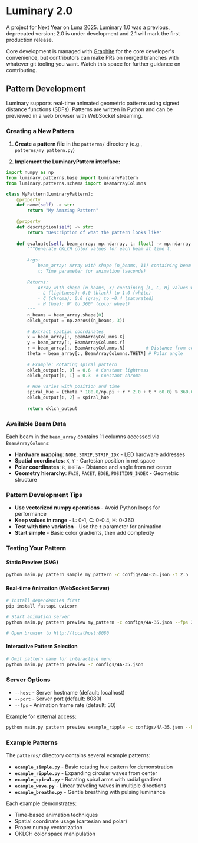 # Luminary 2.0

A project for Next Year on Luna 2025. Luminary 1.0 was a previous, deprecated version; 2.0 is under development and 2.1 will mark the first production release.

Core development is managed with [Graphite](https://graphite.dev) for the core developer's convenience, but contributors can make PRs on merged branches with whatever git tooling you want. Watch this space for further guidance on contributing.

## Pattern Development

Luminary supports real-time animated geometric patterns using signed distance functions (SDFs). Patterns are written in Python and can be previewed in a web browser with WebSocket streaming.

### Creating a New Pattern

1. **Create a pattern file** in the `patterns/` directory (e.g., `patterns/my_pattern.py`)

2. **Implement the LuminaryPattern interface:**

```python
import numpy as np
from luminary.patterns.base import LuminaryPattern
from luminary.patterns.schema import BeamArrayColumns

class MyPattern(LuminaryPattern):
    @property
    def name(self) -> str:
        return "My Amazing Pattern"
    
    @property
    def description(self) -> str:
        return "Description of what the pattern looks like"
    
    def evaluate(self, beam_array: np.ndarray, t: float) -> np.ndarray:
        """Generate OKLCH color values for each beam at time t.
        
        Args:
            beam_array: Array with shape (n_beams, 11) containing beam data
            t: Time parameter for animation (seconds)
        
        Returns:
            Array with shape (n_beams, 3) containing [L, C, H] values where:
            - L (lightness): 0.0 (black) to 1.0 (white)
            - C (chroma): 0.0 (gray) to ~0.4 (saturated)
            - H (hue): 0° to 360° (color wheel)
        """
        n_beams = beam_array.shape[0]
        oklch_output = np.zeros((n_beams, 3))
        
        # Extract spatial coordinates
        x = beam_array[:, BeamArrayColumns.X]
        y = beam_array[:, BeamArrayColumns.Y] 
        r = beam_array[:, BeamArrayColumns.R]        # Distance from center
        theta = beam_array[:, BeamArrayColumns.THETA] # Polar angle
        
        # Example: Rotating spiral pattern
        oklch_output[:, 0] = 0.6  # Constant lightness
        oklch_output[:, 1] = 0.3  # Constant chroma
        
        # Hue varies with position and time
        spiral_hue = (theta * 180.0/np.pi + r * 2.0 + t * 60.0) % 360.0
        oklch_output[:, 2] = spiral_hue
        
        return oklch_output
```

### Available Beam Data

Each beam in the `beam_array` contains 11 columns accessed via `BeamArrayColumns`:

- **Hardware mapping**: `NODE`, `STRIP`, `STRIP_IDX` - LED hardware addresses
- **Spatial coordinates**: `X`, `Y` - Cartesian position in net space
- **Polar coordinates**: `R`, `THETA` - Distance and angle from net center  
- **Geometry hierarchy**: `FACE`, `FACET`, `EDGE`, `POSITION_INDEX` - Geometric structure

### Pattern Development Tips

- **Use vectorized numpy operations** - Avoid Python loops for performance
- **Keep values in range** - L: 0-1, C: 0-0.4, H: 0-360
- **Test with time variation** - Use the `t` parameter for animation
- **Start simple** - Basic color gradients, then add complexity

### Testing Your Pattern

#### Static Preview (SVG)
```bash
python main.py pattern sample my_pattern -c configs/4A-35.json -t 2.5
```

#### Real-time Animation (WebSocket Server)
```bash
# Install dependencies first
pip install fastapi uvicorn

# Start animation server
python main.py pattern preview my_pattern -c configs/4A-35.json --fps 30

# Open browser to http://localhost:8080
```

#### Interactive Pattern Selection
```bash
# Omit pattern name for interactive menu
python main.py pattern preview -c configs/4A-35.json
```

### Server Options

- `--host` - Server hostname (default: localhost)
- `--port` - Server port (default: 8080) 
- `--fps` - Animation frame rate (default: 30)

Example for external access:
```bash
python main.py pattern preview example_ripple -c configs/4A-35.json --host 0.0.0.0 --port 8080
```

### Example Patterns

The `patterns/` directory contains several example patterns:

- **`example_simple.py`** - Basic rotating hue pattern for demonstration
- **`example_ripple.py`** - Expanding circular waves from center
- **`example_spiral.py`** - Rotating spiral arms with radial gradient  
- **`example_wave.py`** - Linear traveling waves in multiple directions
- **`example_breathe.py`** - Gentle breathing with pulsing luminance

Each example demonstrates:
- Time-based animation techniques
- Spatial coordinate usage (cartesian and polar)
- Proper numpy vectorization
- OKLCH color space manipulation
